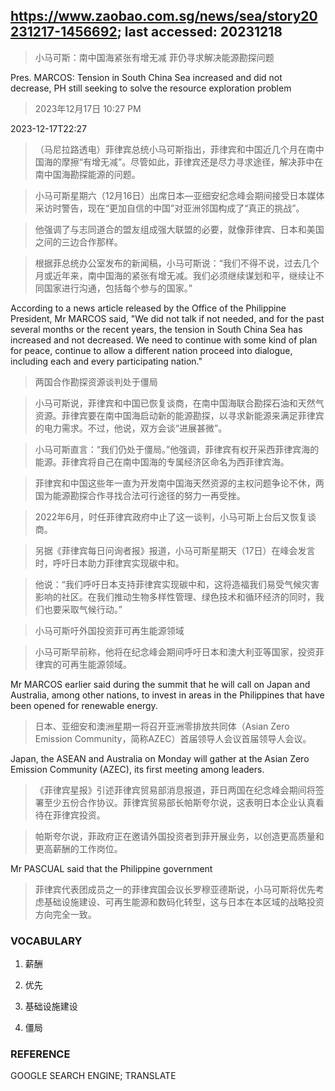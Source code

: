 ## https://www.zaobao.com.sg/news/sea/story20231217-1456692; last accessed: 20231218

> 小马可斯：南中国海紧张有增无减 菲仍寻求解决能源勘探问题

Pres. MARCOS: Tension in South China Sea increased and did not decrease, PH still seeking to solve the resource exploration problem 

> 2023年12月17日 10:27 PM

2023-12-17T22:27 
 
> （马尼拉路透电）菲律宾总统小马可斯指出，菲律宾和中国近几个月在南中国海的摩擦“有增无减”。尽管如此，菲律宾还是尽力寻求途径，解决菲中在南中国海勘探能源的问题。

> 小马可斯星期六（12月16日）出席日本—亚细安纪念峰会期间接受日本媒体采访时警告，现在“更加自信的中国”对亚洲邻国构成了“真正的挑战”。

> 他强调了与志同道合的盟友组成强大联盟的必要，就像菲律宾、日本和美国之间的三边合作那样。

> 根据菲总统办公室发布的新闻稿，小马可斯说：“我们不得不说，过去几个月或近年来，南中国海的紧张有增无减。我们必须继续谋划和平，继续让不同国家进行沟通，包括每个参与的国家。”


According to a news article released by the Office of the Philippine President, Mr MARCOS said, "We did not talk if not needed, and for the past several months or the recent years, the tension in South China Sea has increased and not decreased. We need to continue with some kind of plan for peace, continue to allow a different nation proceed into dialogue, including each and every participating nation."

> 两国合作勘探资源谈判处于僵局

> 小马可斯说，菲律宾和中国已恢复谈商，在南中国海联合勘探石油和天然气资源。菲律宾要在南中国海启动新的能源勘探，以寻求新能源来满足菲律宾的电力需求。不过，他说，双方会谈“进展甚微”。

> 小马可斯直言：“我们仍处于僵局。”他强调，菲律宾有权开采西菲律宾海的能源。菲律宾将自己在南中国海的专属经济区命名为西菲律宾海。

> 菲律宾和中国这些年一直为开发南中国海天然资源的主权问题争论不休，两国为能源勘探合作寻找合法可行途径的努力一再受挫。

> 2022年6月，时任菲律宾政府中止了这一谈判，小马可斯上台后又恢复谈商。

> 另据《菲律宾每日问询者报》报道，小马可斯星期天（17日）在峰会发言时，呼吁日本助力菲律宾实现碳中和。

> 他说：“我们呼吁日本支持菲律宾实现碳中和，这将造福我们易受气候灾害影响的社区。在我们推动生物多样性管理、绿色技术和循环经济的同时，我们也要采取气候行动。”

> 小马可斯吁外国投资菲可再生能源领域

> 小马可斯早前称，他将在纪念峰会期间呼吁日本和澳大利亚等国家，投资菲律宾的可再生能源领域。

Mr MARCOS earlier said during the summit that he will call on Japan and Australia, among other nations, to invest in areas in the Philippines that have been opened for renewable energy.

> 日本、亚细安和澳洲星期一将召开亚洲零排放共同体（Asian Zero Emission Community，简称AZEC）首届领导人会议首届领导人会议。

Japan, the ASEAN and Australia on Monday will gather at the Asian Zero Emission Community (AZEC), its first meeting among leaders.

> 《菲律宾星报》引述菲律宾贸易部消息报道，菲日两国在纪念峰会期间将签署至少五份合作协议。菲律宾贸易部长帕斯夸尔说，这表明日本企业认真看待在菲律宾投资。

> 帕斯夸尔说，菲政府正在邀请外国投资者到菲开展业务，以创造更高质量和更高薪酬的工作岗位。

Mr PASCUAL said that the Philippine government

> 菲律宾代表团成员之一的菲律宾国会议长罗穆亚德斯说，小马可斯将优先考虑基础设施建设、可再生能源和数码化转型，这与日本在本区域的战略投资方向完全一致。

### VOCABULARY

1) 薪酬

2) 优先

3) 基础设施建设

4) 僵局

### REFERENCE

GOOGLE SEARCH ENGINE; TRANSLATE

